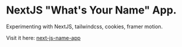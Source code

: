 # NextJS "What's Your Name" App.
Experimenting with NextJS, tailwindcss, cookies, framer motion.

Visit it here: [next-js-name-app](https://next-js-name-app.herokuapp.com)